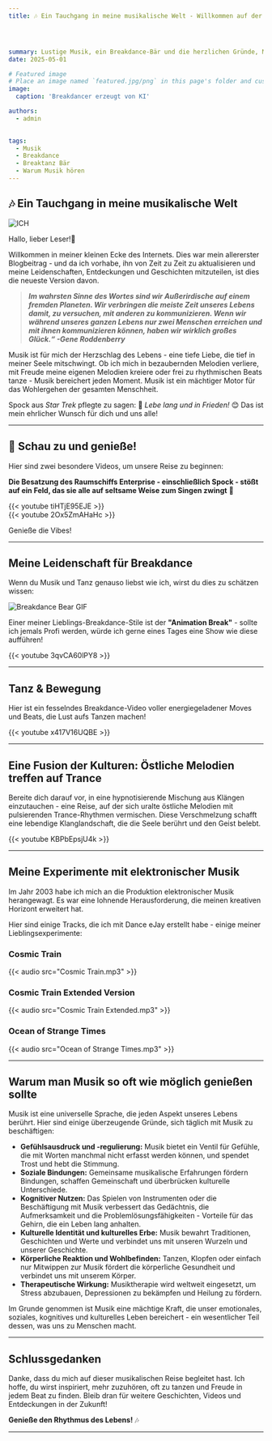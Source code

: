 ```yaml
---
title: 🎶 Ein Tauchgang in meine musikalische Welt - Willkommen auf der Reise!




summary: Lustige Musik, ein Breakdance-Bär und die herzlichen Gründe, Musik zu genießen, so oft man kann. 🤩
date: 2025-05-01

# Featured image
# Place an image named `featured.jpg/png` in this page's folder and customize its options here.
image:
  caption: 'Breakdancer erzeugt von KI'

authors:
  - admin
  

tags:
  - Musik
  - Breakdance
  - Breaktanz Bär
  - Warum Musik hören
---
```

## 🎶 Ein Tauchgang in meine musikalische Welt

![ICH](/de/post/get-started/break.png)  

Hallo, lieber Leser!👋

Willkommen in meiner kleinen Ecke des Internets. Dies war mein allererster Blogbeitrag - und da ich vorhabe, ihn von Zeit zu Zeit zu aktualisieren und meine Leidenschaften, Entdeckungen und Geschichten mitzuteilen, ist dies die neueste Version davon.

> ***Im wahrsten Sinne des Wortes sind wir Außerirdische auf einem fremden Planeten. Wir verbringen die meiste Zeit unseres Lebens damit, zu versuchen, mit anderen zu kommunizieren. Wenn wir während unseres ganzen Lebens nur zwei Menschen erreichen und mit ihnen kommunizieren können, haben wir wirklich großes Glück.“ -Gene Roddenberry***  

Musik ist für mich der Herzschlag des Lebens - eine tiefe Liebe, die tief in meiner Seele mitschwingt. Ob ich mich in bezaubernden Melodien verliere, mit Freude meine eigenen Melodien kreiere oder frei zu rhythmischen Beats tanze - Musik bereichert jeden Moment. Musik ist ein mächtiger Motor für das Wohlergehen der gesamten Menschheit.

Spock aus *Star Trek* pflegte zu sagen: 🖖 *Lebe lang und in Frieden!* 😊 Das ist mein ehrlicher Wunsch für dich und uns alle!

---

## 🎥 Schau zu und genieße!

Hier sind zwei besondere Videos, um unsere Reise zu beginnen:  

**Die Besatzung des Raumschiffs Enterprise - einschließlich Spock - stößt auf ein Feld, das sie alle auf seltsame Weise zum Singen zwingt** 🤭

{{< youtube tiHTjE95EJE >}}  
{{< youtube 2Ox5ZmAHaHc >}}  

Genieße die Vibes!

---

## Meine Leidenschaft für Breakdance

Wenn du Musik und Tanz genauso liebst wie ich, wirst du dies zu schätzen wissen:

![Breakdance Bear GIF](/de/post/get-started/bear.gif)  

Einer meiner Lieblings-Breakdance-Stile ist der **"Animation Break"** - sollte ich jemals Profi werden, würde ich gerne eines Tages eine Show wie diese aufführen!

{{< youtube 3qvCA60lPY8 >}}  

---

## Tanz & Bewegung

Hier ist ein fesselndes Breakdance-Video voller energiegeladener Moves und Beats, die Lust aufs Tanzen machen!

{{< youtube x417V16UQBE >}}  

---

## Eine Fusion der Kulturen: Östliche Melodien treffen auf Trance

Bereite dich darauf vor, in eine hypnotisierende Mischung aus Klängen einzutauchen - eine Reise, auf der sich uralte östliche Melodien mit pulsierenden Trance-Rhythmen vermischen. Diese Verschmelzung schafft eine lebendige Klanglandschaft, die die Seele berührt und den Geist belebt.

{{< youtube KBPbEpsjU4k >}}  

---

## Meine Experimente mit elektronischer Musik

Im Jahr 2003 habe ich mich an die Produktion elektronischer Musik herangewagt. Es war eine lohnende Herausforderung, die meinen kreativen Horizont erweitert hat.  

Hier sind einige Tracks, die ich mit Dance eJay erstellt habe - einige meiner Lieblingsexperimente:

### Cosmic Train  
{{< audio src="Cosmic Train.mp3" >}}  

### Cosmic Train Extended Version  
{{< audio src="Cosmic Train Extended.mp3" >}}  

### Ocean of Strange Times  
{{< audio src="Ocean of Strange Times.mp3" >}}  

---

## Warum man Musik so oft wie möglich genießen sollte

Musik ist eine universelle Sprache, die jeden Aspekt unseres Lebens berührt. Hier sind einige überzeugende Gründe, sich täglich mit Musik zu beschäftigen:

- **Gefühlsausdruck und -regulierung:** Musik bietet ein Ventil für Gefühle, die mit Worten manchmal nicht erfasst werden können, und spendet Trost und hebt die Stimmung.  
- **Soziale Bindungen:** Gemeinsame musikalische Erfahrungen fördern Bindungen, schaffen Gemeinschaft und überbrücken kulturelle Unterschiede.  
- **Kognitiver Nutzen:** Das Spielen von Instrumenten oder die Beschäftigung mit Musik verbessert das Gedächtnis, die Aufmerksamkeit und die Problemlösungsfähigkeiten - Vorteile für das Gehirn, die ein Leben lang anhalten.  
- **Kulturelle Identität und kulturelles Erbe:** Musik bewahrt Traditionen, Geschichten und Werte und verbindet uns mit unseren Wurzeln und unserer Geschichte.  
- **Körperliche Reaktion und Wohlbefinden:** Tanzen, Klopfen oder einfach nur Mitwippen zur Musik fördert die körperliche Gesundheit und verbindet uns mit unserem Körper.  
- **Therapeutische Wirkung:** Musiktherapie wird weltweit eingesetzt, um Stress abzubauen, Depressionen zu bekämpfen und Heilung zu fördern.

Im Grunde genommen ist Musik eine mächtige Kraft, die unser emotionales, soziales, kognitives und kulturelles Leben bereichert - ein wesentlicher Teil dessen, was uns zu Menschen macht.

---

## Schlussgedanken

Danke, dass du mich auf dieser musikalischen Reise begleitet hast. Ich hoffe, du wirst inspiriert, mehr zuzuhören, oft zu tanzen und Freude in jedem Beat zu finden. Bleib dran für weitere Geschichten, Videos und Entdeckungen in der Zukunft!

**Genieße den Rhythmus des Lebens!** 🎶

---
